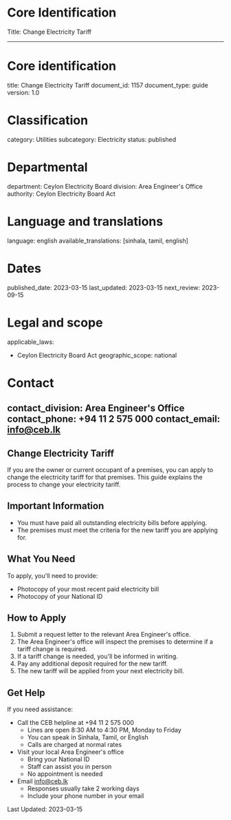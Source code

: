 # Core Identification
Title: Change Electricity Tariff

---
# Core identification
title: Change Electricity Tariff
document_id: 1157
document_type: guide
version: 1.0

# Classification
category: Utilities
subcategory: Electricity
status: published

# Departmental
department: Ceylon Electricity Board
division: Area Engineer's Office
authority: Ceylon Electricity Board Act

# Language and translations
language: english
available_translations: [sinhala, tamil, english]

# Dates
published_date: 2023-03-15
last_updated: 2023-03-15
next_review: 2023-09-15

# Legal and scope
applicable_laws:
 - Ceylon Electricity Board Act
geographic_scope: national

# Contact
contact_division: Area Engineer's Office
contact_phone: +94 11 2 575 000
contact_email: info@ceb.lk
---

## Change Electricity Tariff

If you are the owner or current occupant of a premises, you can apply to change the electricity tariff for that premises. This guide explains the process to change your electricity tariff.

## Important Information

- You must have paid all outstanding electricity bills before applying.
- The premises must meet the criteria for the new tariff you are applying for.

## What You Need

To apply, you'll need to provide:
- Photocopy of your most recent paid electricity bill
- Photocopy of your National ID

## How to Apply

1. Submit a request letter to the relevant Area Engineer's office.
2. The Area Engineer's office will inspect the premises to determine if a tariff change is required.
3. If a tariff change is needed, you'll be informed in writing.
4. Pay any additional deposit required for the new tariff.
5. The new tariff will be applied from your next electricity bill.

## Get Help

If you need assistance:
- Call the CEB helpline at +94 11 2 575 000
    - Lines are open 8:30 AM to 4:30 PM, Monday to Friday
    - You can speak in Sinhala, Tamil, or English
    - Calls are charged at normal rates
- Visit your local Area Engineer's office
    - Bring your National ID
    - Staff can assist you in person
    - No appointment is needed
- Email info@ceb.lk
    - Responses usually take 2 working days
    - Include your phone number in your email

Last Updated: 2023-03-15